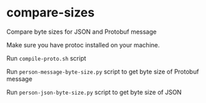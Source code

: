 # compare-sizes
Compare byte sizes for JSON and Protobuf message

Make sure you have protoc installed on your machine.

Run `compile-proto.sh` script

Run `person-message-byte-size.py` script to get byte size of Protobuf message

Run `person-json-byte-size.py` script to get byte size of JSON
